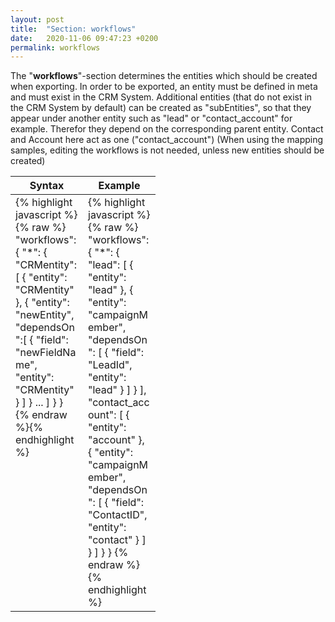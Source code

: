 ```yaml
---
layout: post
title:  "Section: workflows"
date:   2020-11-06 09:47:23 +0200
permalink: workflows
---
```


The "**workflows**"-section determines the entities which should be created when exporting. In order to be exported, an entity must be defined in meta and must exist in the CRM System. 
Additional entities (that do not exist in the CRM System by default) can be created as "subEntities", so that they appear under another entity such as "lead" or "contact_account" for example. Therefor they depend on the corresponding parent entity. Contact and Account here act as one ("contact_account")
(When using the mapping samples, editing the workflows is not needed, unless new entities should be created)

<table>
<colgroup>
<col width="50%" />
<col width="50%" />
</colgroup>
<tr class="header">
<th>Syntax</th>
<th>Example</th>
</tr>

<tbody>
<tr>
<td style="max-width: 100px; vertical-align: initial;">
{% highlight javascript %}{% raw %}
"workflows":{
  "*": {
    "CRMentity": [
      {
        "entity": "CRMentity"
      },
      {
        "entity": "newEntity",
        "dependsOn":[
          {
            "field": "newFieldName",
            "entity": "CRMentity"
          }
        ]
      }
      ...
    ]
  }
}
{% endraw %}{% endhighlight %}
</td>
<td style="max-width: 100px; vertical-align: initial;">
{% highlight javascript %}{% raw %}
"workflows": {
  "*": {
     "lead": [
      {
        "entity": "lead"
      },
      {
        "entity": "campaignMember",
        "dependsOn": [
          {
            "field": "LeadId",
            "entity": "lead"
          }
        ]
      }
    ],
    "contact_account": [
      {
        "entity": "account"
      },
      {
        "entity": "campaignMember",
        "dependsOn": [
          {
            "field": "ContactID",
            "entity": "contact"
          }
        ]
      }
    ]
  }
}
{% endraw %}{% endhighlight %}
</td>
</tr>

</tbody>
</table>